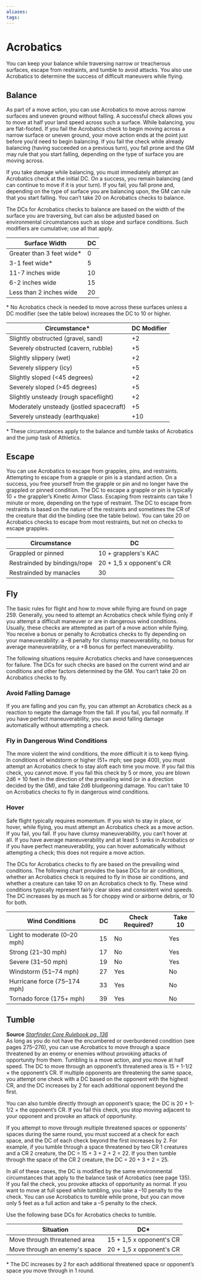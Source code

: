 ```yaml
---
aliases: 
tags: 
---
```


# Acrobatics

You can keep your balance while traversing narrow or treacherous surfaces, escape from restraints, and tumble to avoid attacks. You also use Acrobatics to determine the success of difficult maneuvers while flying.

## Balance

As part of a move action, you can use Acrobatics to move across narrow surfaces and uneven ground without falling. A successful check allows you to move at half your land speed across such a surface. While balancing, you are flat-footed. If you fail the Acrobatics check to begin moving across a narrow surface or uneven ground, your move action ends at the point just before you’d need to begin balancing. If you fail the check while already balancing (having succeeded on a previous turn), you fall prone and the GM may rule that you start falling, depending on the type of surface you are moving across.  
  
If you take damage while balancing, you must immediately attempt an Acrobatics check at the initial DC. On a success, you remain balancing (and can continue to move if it is your turn). If you fail, you fall prone and, depending on the type of surface you are balancing upon, the GM can rule that you start falling. You can’t take 20 on Acrobatics checks to balance.  
  
The DCs for Acrobatics checks to balance are based on the width of the surface you are traversing, but can also be adjusted based on environmental circumstances such as slope and surface conditions. Such modifiers are cumulative; use all that apply.

| Surface Width             | DC  |
| ------------------------- | --- |
| Greater than 3 feet wide* | 0   |
| 3-1 feet wide*            | 5   |
| 11-7 inches wide          | 10  |
| 6-2 inches wide           | 15  |
| Less than 2 inches wide   | 20    |

\* No Acrobatics check is needed to move across these surfaces unless a DC modifier (see the table below) increases the DC to 10 or higher.

| Circumstance*                            | DC Modifier |
| ---------------------------------------- | ----------- |
| Slightly obstructed (gravel, sand)       | +2          |
| Severely obstructed (cavern, rubble)     | +5          |
| Slightly slippery (wet)                  | +2          |
| Severely slippery (icy)                  | +5          |
| Slightly sloped (<45 degrees)            | +2          |
| Severely sloped (>45 degrees)            | +5          |
| Slightly unsteady (rough spaceflight)    | +2          |
| Moderately unsteady (jostled spacecraft) | +5          |
| Severely unsteady (earthquake)           | +10            |

\* These circumstances apply to the balance and tumble tasks of Acrobatics and the jump task of Athletics.

## Escape

You can use Acrobatics to escape from grapples, pins, and restraints. Attempting to escape from a grapple or pin is a standard action. On a success, you free yourself from the grapple or pin and no longer have the grappled or pinned condition. The DC to escape a grapple or pin is typically 10 + the grappler’s Kinetic Armor Class. Escaping from restraints can take 1 minute or more, depending on the type of restraint. The DC to escape from restraints is based on the nature of the restraints and sometimes the CR of the creature that did the binding (see the table below). You can take 20 on Acrobatics checks to escape from most restraints, but not on checks to escape grapples.

| Circumstance                 | DC                       |
| ---------------------------- | ------------------------ |
| Grappled or pinned           | 10 + grapplers's KAC     |
| Restrainded by bindings/rope | 20 + 1,5 x opponent's CR |
| Restrainded by manacles      | 30                         |

## Fly

The basic rules for flight and how to move while flying are found on page 259. Generally, you need to attempt an Acrobatics check while flying only if you attempt a difficult maneuver or are in dangerous wind conditions. Usually, these checks are attempted as part of a move action while flying. You receive a bonus or penalty to Acrobatics checks to fly depending on your maneuverability: a –8 penalty for clumsy maneuverability, no bonus for average maneuverability, or a +8 bonus for perfect maneuverability.  
  
The following situations require Acrobatics checks and have consequences for failure. The DCs for such checks are based on the current wind and air conditions and other factors determined by the GM. You can’t take 20 on Acrobatics checks to fly.

### Avoid Falling Damage

If you are falling and you can fly, you can attempt an Acrobatics check as a reaction to negate the damage from the fall. If you fail, you fall normally. If you have perfect maneuverability, you can avoid falling damage automatically without attempting a check.

### Fly in Dangerous Wind Conditions

The more violent the wind conditions, the more difficult it is to keep flying. In conditions of windstorm or higher (51+ mph; see page 400), you must attempt an Acrobatics check to stay aloft each time you move. If you fail this check, you cannot move. If you fail this check by 5 or more, you are blown 2d6 × 10 feet in the direction of the prevailing wind (or in a direction decided by the GM), and take 2d6 bludgeoning damage. You can’t take 10 on Acrobatics checks to fly in dangerous wind conditions.

### Hover

Safe flight typically requires momentum. If you wish to stay in place, or hover, while flying, you must attempt an Acrobatics check as a move action. If you fail, you fall. If you have clumsy maneuverability, you can’t hover at all. If you have average maneuverability and at least 5 ranks in Acrobatics or if you have perfect maneuverability, you can hover automatically without attempting a check; this does not require a move action.  
  
The DCs for Acrobatics checks to fly are based on the prevailing wind conditions. The following chart provides the base DCs for air conditions, whether an Acrobatics check is required to fly in those air conditions, and whether a creature can take 10 on an Acrobatics check to fly. These wind conditions typically represent fairly clear skies and consistent wind speeds. The DC increases by as much as 5 for choppy wind or airborne debris, or 10 for both.

| Wind Conditions              | DC  | Check Required? | Take 10 |
| ---------------------------- | --- | --------------- | ------- |
| Light to moderate (0–20 mph) | 15  | No              | Yes     |
| Strong (21–30 mph)           | 17  | No              | Yes     |
| Severe (31–50 mph)           | 19  | No              | Yes     |
| Windstorm (51–74 mph)        | 27  | Yes             | No      |
| Hurricane force (75–174 mph) | 33  | Yes             | No      |
| Tornado force (175+ mph)     | 39  | Yes             | No        |

## Tumble

**Source** [_Starfinder Core Rulebook pg. 136_](https://paizo.com/products/btpy9ssr?Starfinder-Core-Rulebook)  
As long as you do not have the encumbered or overburdened condition (see pages 275–276), you can use Acrobatics to move through a space threatened by an enemy or enemies without provoking attacks of opportunity from them. Tumbling is a move action, and you move at half speed. The DC to move through an opponent’s threatened area is 15 + 1-1/2 × the opponent’s CR. If multiple opponents are threatening the same space, you attempt one check with a DC based on the opponent with the highest CR, and the DC increases by 2 for each additional opponent beyond the first.  
  
You can also tumble directly through an opponent’s space; the DC is 20 + 1-1/2 × the opponent’s CR. If you fail this check, you stop moving adjacent to your opponent and provoke an attack of opportunity.  
  
If you attempt to move through multiple threatened spaces or opponents’ spaces during the same round, you must succeed at a check for each space, and the DC of each check beyond the first increases by 2. For example, if you tumble through a space threatened by two CR 1 creatures and a CR 2 creature, the DC = 15 + 3 + 2 + 2 = 22. If you then tumble through the space of the CR 2 creature, the DC = 20 + 3 + 2 = 25.  
  
In all of these cases, the DC is modified by the same environmental circumstances that apply to the balance task of Acrobatics (see page 135). If you fail the check, you provoke attacks of opportunity as normal. If you want to move at full speed while tumbling, you take a –10 penalty to the check. You can use Acrobatics to tumble while prone, but you can move only 5 feet as a full action and take a –5 penalty to the check.  
  
Use the following base DCs for Acrobatics checks to tumble.

| Situation                     | DC*                      |
| ----------------------------- | ------------------------ |
| Move through threatened area  | 15 + 1,5 x opponent's CR |
| Move through an enemy's space | 20 + 1,5 x opponent's CR                         |

\* The DC increases by 2 for each additional threatened space or opponent’s space you move through in 1 round.
